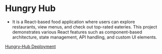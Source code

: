 # Hungry Hub 
+ It is a React-based food application where users can explore restaurants, view menus, and check out top-rated eateries. This project demonstrates various React features such as component-based architecture, state management, API handling, and custom UI elements.


[Hungry-Hub Deployment](https://hungry-hub-beryl.vercel.app/)


